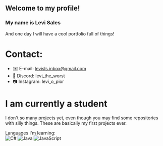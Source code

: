 ## Welcome to my profile!
### My name is Levi Sales
And one day I will have a cool portfolio full of things!

# Contact:
- ✉️ E-mail: levisls.inbox@gmail.com
- 👾 Discord: levi_the_worst
- 📷 Instagram: levi_o_pior

# I am currently a student
I don't so many projects yet, even though you may find some repositories with silly things. These are basically my first projects ever.

Languages I'm learning:
<br>
![C#](https://img.shields.io/badge/C%23-239120?style=for-the-badge&logo=c-sharp&logoColor=white) ![Java](https://img.shields.io/badge/java-%23ED8B00.svg?style=for-the-badge&logo=openjdk&logoColor=white) ![JavaScript](https://shields.io/badge/JavaScript-F7DF1E?logo=JavaScript&logoColor=000&style=for-the-badge)
